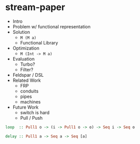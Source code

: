 # stream-paper

- Intro
- Problem w/ functional representation
- Solution
  - `M (M a)`
  - Functional Library
- Optimization
  - `M (Int -> M a)`
- Evaluation
  - Turbo?
  - Filter?
- Feldspar / DSL
- Related Work
  - FRP
  - conduits
  - pipes
  - machines
- Future Work
  - switch is hard
  - Pull / Push

```haskell
loop  :: Pull1 o -> (i -> Pull1 o -> o) -> Seq i -> Seq o

delay :: Pull1 a -> Seq a -> Seq [a]
```
